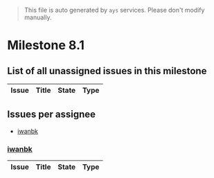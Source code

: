 > This file is auto generated by `ays` services. Please don't modify manually.

# Milestone 8.1

## List of all unassigned issues in this milestone

|Issue|Title|State|Type|
|-----|-----|-----|---|


## Issues per assignee
- [iwanbk](#iwanbk)



### [iwanbk](https://github.com/iwanbk)

|Issue|Title|State|Type|
|-----|-----|-----|----|

